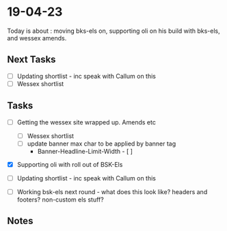 # 19-04-23

Today is about : moving bks-els on, supporting oli on his build with bks-els, and wessex amends.

## Next Tasks
- [ ] Updating shortlist - inc speak with Callum on this
 - [ ] Wessex shortlist

## Tasks

- [ ] Getting the wessex site wrapped up. Amends etc
  - [ ] Wessex shortlist
  - [ ] update banner max char to be applied by banner tag
    - Banner-Headline-Limit-Width  - [ ]

- [x] Supporting oli with roll out of BSK-Els

- [ ] Updating shortlist - inc speak with Callum on this
- [ ] Working bsk-els next round - what does this look like? headers and footers? non-custom els stuff?


## Notes
